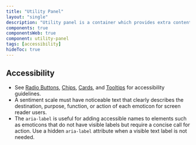 ```yaml
---
title: "Utility Panel"
layout: "single"
description: "Utility panel is a container which provides extra content alongside with the primary screen content."
components: true
componentsWeb: true
component: utility-panel
tags: [accessibility]
hideToc: true
---
```


## Accessibility

- See [Radio Buttons](/components/web/radio-buttons/), [Chips](/components/web/chips/), [Cards](/components/web/cards/), and [Tooltips](/components/web/tooltips/) for accessibility guidelines.
- A sentiment scale must have noticeable text that clearly describes the destination, purpose, function, or action of each emoticon for screen reader users.
- The `aria-label` is useful for adding accessible names to elements such as emoticons that do not have visible labels but require a concise call for action. Use a hidden `aria-label` attribute when a visible text label is not needed.
